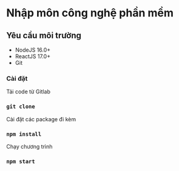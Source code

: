 # Nhập môn công nghệ phần mềm


## Yêu cầu môi trường

- NodeJS 16.0+
- ReactJS 17.0+
- Git

### Cài đặt

Tải code từ Gitlab

### `git clone`

Cài đặt các package đi kèm

### `npm install`

Chạy chương trình

### `npm start`

